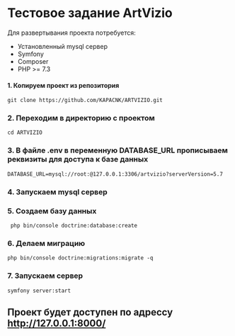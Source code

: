 # Тестовое задание ArtVizio


Для развертывания проекта потребуется:
  - Установленный mysql сервер
  - Symfony
  - Composer
  - PHP >= 7.3

#### 1. Копируем проект из репозитория
`git clone https://github.com/KAPACNK/ARTVIZIO.git`

### 2. Переходим в директорию с проектом
`cd ARTVIZIO`
### 3. В файле .env в переменную DATABASE_URL прописываем реквизиты для доступа к базе данных
`DATABASE_URL=mysql://root:@127.0.0.1:3306/artvizio?serverVersion=5.7`
### 4. Запускаем mysql сервер
### 5. Создаем базу данных
` php bin/console doctrine:database:create`
### 6. Делаем миграцию
`php bin/console doctrine:migrations:migrate -q`
### 7. Запускаем сервер
`symfony server:start`

## Проект будет доступен по адрессу http://127.0.0.1:8000/